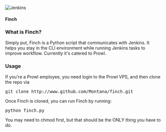 ![Jenkins](https://wiki.jenkins-ci.org/download/attachments/2916393/master-jenkins.svg)

#### Finch 

### What is Finch?

Simply put, Finch is a Python script that communicates with Jenkins. It helps you stay in the CLI environment while running Jenkins tasks to improve workflow. Currently it's catered to Prowl.

### Usage 

If you're a Prowl employee, you need login to the Prowl VPS, and then clone the repo via 

<pre>git clone http://www.github.com/Montana/finch.git</pre>

Once Finch is cloned, you can run Finch by running: 

<pre>python finch.py</pre> 

You may need to chmod first, but that should be the ONLY thing you have to do.

